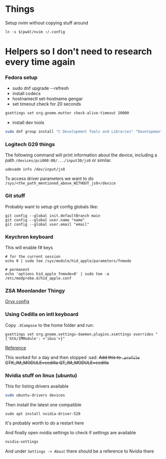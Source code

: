 # Things

Setup nvim without copying stuff around
```
ln -s $(pwd)/nvim ~/.config
```

# Helpers so I don't need to research every time again

### Fedora setup

- sudo dnf upgrade --refresh
- install codecs
- hostnamectl set-hostname gengar
- set timeout check for 20 seconds

```sh
gsettings set org.gnome.mutter check-alive-timeout 20000
```

- install dev tools

```sh
sudo dnf group install "C Development Tools and Libraries" "Development Tools"
```

### Logitech G29 things

The following command will print information about the device, including a path `/devices/pci000:00/.../input30/js0` or similar.

```
udevadm info /dev/input/js0
```

To access driver parameters we want to do `/sys/<the_path_mentioned_above_WITHOUT_js0>/device`

### Git stuff

Probably want to setup git config globals like: 
```
git config --global init.defaultBranch main
git config --global user.name "name"
git config --global user.email "email"
```

### Keychron keyboard

This will enable f# keys
```
# for the current session
echo 0 | sudo tee /sys/module/hid_apple/parameters/fnmode

# permanent
echo 'options hid_apple fnmode=0' | sudo tee -a /etc/modprobe.d/hid_apple.conf
```

### ZSA Moonlander Thingy

[Oryx config](https://configure.zsa.io/moonlander/layouts/0p05l/latest/0)

### Using Cedilla on intl keyboard

Copy `.XCompose` to the home folder and run:
```
gsettings set org.gnome.settings-daemon.plugins.xsettings overrides "{'Gtk/IMModule': <'ibus'>}"
```
[Reference](https://garajau.com.br/2021/02/enabling-cedilla-acute-c-on-gnome)

This worked for a day and then stopped :sad:
~~Add this to `.profile`~~
~~GTK_IM_MODULE=cedilla QT_IM_MODULE=cedilla~~

### Nvidia stuff on linux (ubuntu)

This for listing drivers available
```sh
sudo ubuntu-drivers devices
```

Then install the latest one compatible
```
sudo apt install nvidia-driver-520
```

It's probably worth to do a restart here

And finally open nvidia settings to check if settings are available
```sh
nvidia-settings
```

And under `Settings -> About` there should be a reference to Nvidia there
